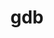 ---
permalink: /engineering/projects/gdb/
project_link_name: gdb
project_maintainers: ''
project_stats: 'true'
project_url: n/a
title: gdb
---
